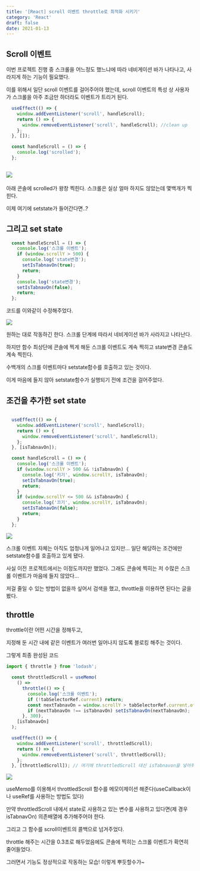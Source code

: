```yaml
---
title: '[React] scroll 이벤트 throttle로 최적화 시키기'
category: 'React'
draft: false
date: 2021-01-13
---
```


## Scroll 이벤트

이번 프로젝트 진행 중 스크롤을 어느정도 했느냐에 따라 네비게이션 바가 나타나고, 사라지게 하는 기능이 필요했다.

이를 위해서 일단 scroll 이벤트를 걸어주어야 했는데, scroll 이벤트의 특성 상 사용자가 스크롤을 아주 조금만 하더라도 이벤트가 트리거 된다.

```js
  useEffect(() => {
    window.addEventListener('scroll', handleScroll);
    return () => {
      window.removeEventListener('scroll', handleScroll); //clean up
    };
  }, []);

  const handleScroll = () => {
    console.log('scrolled');
  };
```

## ![](https://i.ibb.co/w4Vkp9v/scroll.gif)

아래 콘솔에 scrolled가 왕창 찍힌다. 스크롤은 실상 얼마 하지도 않았는데 몇백개가 찍힌다.

이제 여기에 setstate가 들어간다면..?

## 그리고 set state

```js
  const handleScroll = () => {
    console.log('스크롤 이벤트');
    if (window.scrollY > 500) {
      console.log('state변경');
      setIsTabnavOn(true);
      return;
    }
    console.log('state변경');
    setIsTabnavOn(false);
    return;
  };
```

코드를 이와같이 수정해주었다.

![](https://i.ibb.co/Cwd0zYC/scroll2.gif)

원하는 대로 작동하긴 한다. 스크롤 단계에 따라서 네비게이션 바가 사라지고 나타난다.

하지만 함수 최상단에 콘솔에 찍게 해둔 스크롤 이벤트도 계속 찍히고 state변경 콘솔도 계속 찍힌다.

수백개의 스크롤 이벤트마다 setstate함수를 호출하고 있는 것이다.

이게 마음에 들지 않아 setstate함수가 실행되기 전에 조건을 걸어주었다.

## 조건을 추가한 set state

```js

  useEffect(() => {
    window.addEventListener('scroll', handleScroll);
    return () => {
      window.removeEventListener('scroll', handleScroll);
    };
  }, [isTabnavOn]);

  const handleScroll = () => {
    console.log('스크롤 이벤트');
    if (window.scrollY > 500 && !isTabnavOn) {
      console.log('키기', window.scrollY, isTabnavOn);
      setIsTabnavOn(true);
      return;
    }
    if (window.scrollY <= 500 && isTabnavOn) {
      console.log('끄기', window.scrollY, isTabnavOn);
      setIsTabnavOn(false);
      return;
    }
  };
```

![](https://i.ibb.co/RNv0vjr/scroll3.gif)

스크롤 이벤트 자체는 아직도 엄청나게 일어나고 있지만... 일단 해당하는 조건에만 setstate함수를 호출하고 있게 됐다.

사실 이전 프로젝트에서는 이정도까지만 했었다. 그래도 콘솔에 찍히는 저 수많은 스크롤 이벤트가 마음에 들지 않았다...

저걸 줄일 수 있는 방법이 없을까 싶어서 검색을 했고, throttle을 이용하면 된다는 글을 봤다.

## throttle

throttle이란 어떤 시간을 정해두고,

지정해 둔 시간 내에 같은 이벤트가 여러번 일어나지 않도록 블로킹 해주는 것이다.

그렇게 최종 완성된 코드

```js
import { throttle } from 'lodash';

  const throttledScroll = useMemo(
    () =>
      throttle(() => {
        console.log('스크롤 이벤트');
        if (!tabSelectorRef.current) return;
        const nextTabnavOn = window.scrollY > tabSelectorRef.current.offsetTop + 100;
        if (nextTabnavOn !== isTabnavOn) setIsTabnavOn(nextTabnavOn);
      }, 300),
    [isTabnavOn]
  );

  useEffect(() => {
    window.addEventListener('scroll', throttledScroll);
    return () => {
      window.removeEventListener('scroll', throttledScroll);
    };
  }, [throttledScroll]); // 여기에 throttledScroll 대신 isTabnavon을 넣어줘도 정상작동한다
```

![](https://i.ibb.co/Qc8dyfS/scroll4.gif)

useMemo를 이용해서 throttledScroll 함수를 메모이제이션 해준다(useCallback이나 useRef를 사용하는 방법도 있다)

만약 throttledScroll 내에서 state로 사용하고 있는 변수를 사용하고 있다면(제 경우 isTabnavOn) 의존배열에 추가해주어야 한다.

그리고 그 함수를 scroll이벤트의 콜백으로 넘겨주었다.

throttle 해주는 시간을 0.3초로 해두었음에도 콘솔에 찍히는 스크롤 이벤트가 확연히 줄어들었다.

그러면서 기능도 정상적으로 작동하는 모습! 이렇게 뿌듯할수가~
